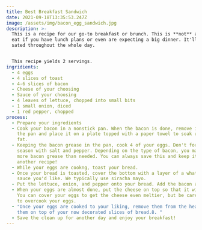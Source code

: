 ```yaml
---
title: Best Breakfast Sandwich
date: 2021-09-18T13:35:53.247Z
image: /assets/img/bacon_egg_sandwich.jpg
description: >-
  This is a recipe for our go-to breakfast or brunch. This is **not** a meal to
  eat if you have lunch plans or even are expecting a big dinner. It'll keep you
  sated throughout the whole day. 


  This recipe yields 2 servings.
ingridients:
  - 4 eggs
  - 4 slices of toast
  - 4-6 slices of bacon
  - Cheese of your choosing
  - Sauce of your choosing
  - 4 leaves of lettuce, chopped into small bits
  - 1 small onion, diced
  - 1 red pepper, chopped
process:
  - Prepare your ingredients
  - Cook your bacon in a nonstick pan. When the bacon is done, remove it from
    the pan and place it on a plate topped with a paper towel to soak up the
    fat.
  - Keeping the bacon grease in the pan, cook 4 of your eggs. Don't forget to
    season with salt and pepper. Depending on the type of bacon, you may have
    more bacon grease than needed. You can always save this and keep it for
    another recipe!
  - While your eggs are cookng, toast your bread.
  - Once your bread is toasted, cover the bottom with a layer of a whatever
    sauce you'd like. We typically use siracha mayo.
  - Put the lettuce, onion, and pepper onto your bread. Add the bacon afterwards.
  - When your eggs are almost done, put the cheese on top so that it will melt.
    You can cover your eggs to get the cheese even meltier, but be careful not
    to overcook your eggs.
  - "Once your eggs are cooked to your liking, remove them from the heat. Place
    them on top of your now decorated slices of bread.8. "
  - Save the clean up for another day and enjoy your breakfast!
---
```

